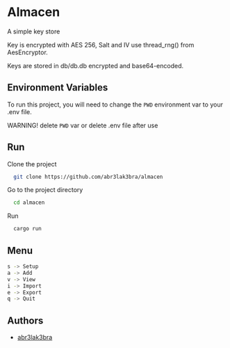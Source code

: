 # Almacen

A simple key store

Key is encrypted with AES 256, Salt and IV use thread_rng() from AesEncryptor.

Keys are stored in db/db.db encrypted and base64-encoded.

## Environment Variables

To run this project, you will need to change the `PWD` environment var to your .env file.

WARNING! delete `PWD` var or delete .env file after use

## Run

Clone the project

```bash
  git clone https://github.com/abr3lak3bra/almacen
```

Go to the project directory

```bash
  cd almacen
```

Run

```bash
  cargo run
```

## Menu
```bash
s -> Setup
a -> Add
v -> View
i -> Import
e -> Export
q -> Quit
```
## Authors

- [abr3lak3bra](https://github.com/abr3lak3bra)